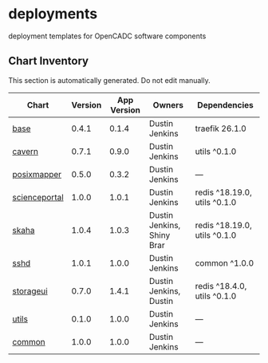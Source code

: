 # deployments
deployment templates for OpenCADC software components

## Chart Inventory

<!-- CHART-INVENTORY:START -->
This section is automatically generated. Do not edit manually.

| Chart | Version | App Version | Owners | Dependencies |
| --- | --- | --- | --- | --- |
| [base](helm/applications/base) | 0.4.1 | 0.1.4 | Dustin Jenkins | traefik 26.1.0 |
| [cavern](helm/applications/cavern) | 0.7.1 | 0.9.0 | Dustin Jenkins | utils ^0.1.0 |
| [posixmapper](helm/applications/posix-mapper) | 0.5.0 | 0.3.2 | Dustin Jenkins | — |
| [scienceportal](helm/applications/science-portal) | 1.0.0 | 1.0.1 | Dustin Jenkins | redis ^18.19.0, utils ^0.1.0 |
| [skaha](helm/applications/skaha) | 1.0.4 | 1.0.3 | Dustin Jenkins, Shiny Brar | redis ^18.19.0, utils ^0.1.0 |
| [sshd](helm/applications/sshd) | 1.0.1 | 1.0.0 | Dustin Jenkins | common ^1.0.0 |
| [storageui](helm/applications/storage-ui) | 0.7.0 | 1.4.1 | Dustin Jenkins, Dustin | redis ^18.4.0, utils ^0.1.0 |
| [utils](helm/applications/utils) | 0.1.0 | 1.0.0 | Dustin Jenkins | — |
| [common](helm/common) | 1.0.0 | 1.0.0 | Dustin Jenkins | — |
<!-- CHART-INVENTORY:END -->
